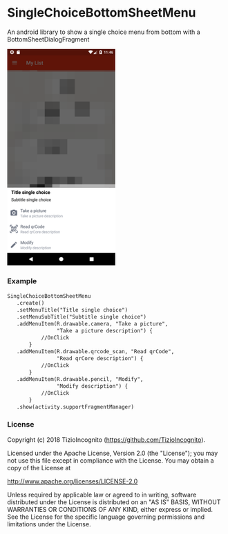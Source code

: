 # SingleChoiceBottomSheetMenu
An android library to show a single choice menu from bottom with a BottomSheetDialogFragment


<img src="./img/img1.png" width="250" />


### Example

    SingleChoiceBottomSheetMenu
       .create()
       .setMenuTitle("Title single choice")
       .setMenuSubTitle("Subtitle single choice")
       .addMenuItem(R.drawable.camera, "Take a picture",
                    "Take a picture description") { 
               //OnClick
           }
       .addMenuItem(R.drawable.qrcode_scan, "Read qrCode",
                    "Read qrCore description") { 
               //OnClick
           }
       .addMenuItem(R.drawable.pencil, "Modify",
                    "Modify description") { 
			   //OnClick
           }
       .show(activity.supportFragmentManager)


### License
Copyright (c) 2018 TizioIncognito (https://github.com/TizioIncognito).

Licensed under the Apache License, Version 2.0 (the "License");
you may not use this file except in compliance with the License.
You may obtain a copy of the License at

http://www.apache.org/licenses/LICENSE-2.0

Unless required by applicable law or agreed to in writing, software
distributed under the License is distributed on an "AS IS" BASIS,
WITHOUT WARRANTIES OR CONDITIONS OF ANY KIND, either express or implied.
See the License for the specific language governing permissions and
limitations under the License.
